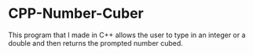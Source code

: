 # CPP-Number-Cuber
This program that I made in C++ allows the user to type in an integer or a double and then returns the prompted number cubed.
